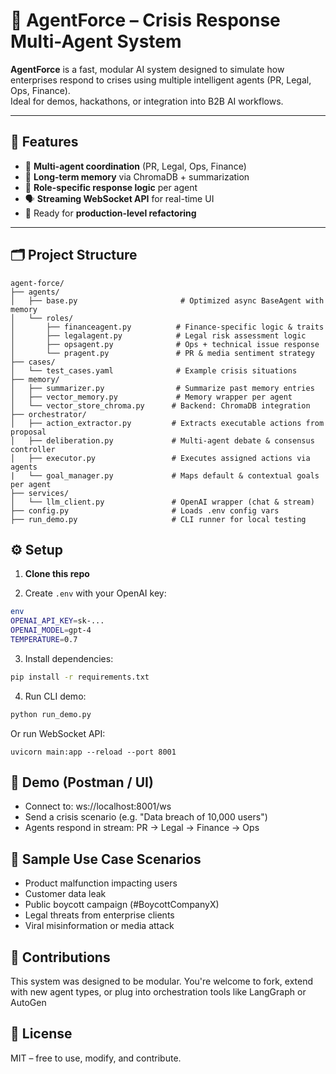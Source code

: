 # 🧠 AgentForce – Crisis Response Multi-Agent System

**AgentForce** is a fast, modular AI system designed to simulate how enterprises respond to crises using multiple intelligent agents (PR, Legal, Ops, Finance).  
Ideal for demos, hackathons, or integration into B2B AI workflows.

---

## 🚀 Features

- 🤖 **Multi-agent coordination** (PR, Legal, Ops, Finance)
- 🧠 **Long-term memory** via ChromaDB + summarization
- 🧩 **Role-specific response logic** per agent
- 🗣️ **Streaming WebSocket API** for real-time UI
- 📂 Ready for **production-level refactoring**

---

## 🗂️ Project Structure
```
agent-force/
├── agents/
│   ├── base.py                       # Optimized async BaseAgent with memory
│   └── roles/
│       ├── financeagent.py          # Finance-specific logic & traits
│       ├── legalagent.py            # Legal risk assessment logic
│       ├── opsagent.py              # Ops + technical issue response
│       └── pragent.py               # PR & media sentiment strategy
├── cases/
│   └── test_cases.yaml              # Example crisis situations
├── memory/
│   ├── summarizer.py                # Summarize past memory entries
│   ├── vector_memory.py             # Memory wrapper per agent
│   └── vector_store_chroma.py      # Backend: ChromaDB integration
├── orchestrator/
│   ├── action_extractor.py         # Extracts executable actions from proposal
│   ├── deliberation.py             # Multi-agent debate & consensus controller
│   ├── executor.py                 # Executes assigned actions via agents
|   └── goal_manager.py             # Maps default & contextual goals per agent
├── services/
│   └── llm_client.py               # OpenAI wrapper (chat & stream)
├── config.py                       # Loads .env config vars
├── run_demo.py                     # CLI runner for local testing
```

## ⚙️ Setup

1. **Clone this repo**

2. Create `.env` with your OpenAI key:
```bash
env
OPENAI_API_KEY=sk-...
OPENAI_MODEL=gpt-4
TEMPERATURE=0.7
```

3. Install dependencies:
```bash
pip install -r requirements.txt
```

4. Run CLI demo:
```bash
python run_demo.py
```
Or run WebSocket API:
```
uvicorn main:app --reload --port 8001
```

## 🧪 Demo (Postman / UI)
- Connect to: ws://localhost:8001/ws
- Send a crisis scenario (e.g. "Data breach of 10,000 users")
- Agents respond in stream: PR → Legal → Finance → Ops

## 📌 Sample Use Case Scenarios
- Product malfunction impacting users
- Customer data leak
- Public boycott campaign (#BoycottCompanyX)
- Legal threats from enterprise clients
- Viral misinformation or media attack

## 🤝 Contributions
This system was designed to be modular.
You're welcome to fork, extend with new agent types, or plug into orchestration tools like LangGraph or AutoGen

## 📄 License
MIT – free to use, modify, and contribute.